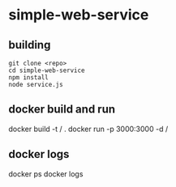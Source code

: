 # simple-web-service
## building
```
git clone <repo>
cd simple-web-service
npm install
node service.js
```
## docker build and run
docker build -t <name>/<service-name> .
docker run -p 3000:3000 -d <name>/<service-name>

## docker logs
docker ps
docker logs <container-id>
